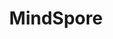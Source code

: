 ---
git: https://github.com/mindspore-ai/mindspore
logohandle: mindsporecn
sort: mindspore
title: MindSpore
website: https://www.mindspore.cn/en/
wikipedia: https://en.wikipedia.org/wiki/MindSpore
---